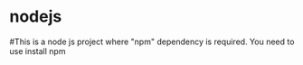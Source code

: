 # nodejs
#This is a node js project where "npm" dependency is required. You need to use install npm
